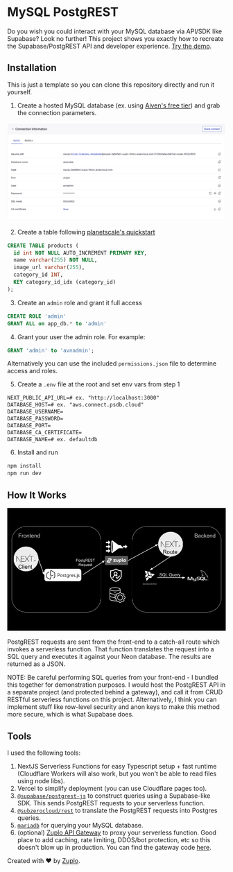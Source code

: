 # MySQL PostgREST

Do you wish you could interact with your MySQL database via API/SDK like Supabase? Look no further! This project shows you exactly how to recreate the Supabase/PostgREST API and developer experience. [Try the demo](https://mysql-postgrest.zuplopreview.net/).

## Installation

This is just a template so you can clone this repository directly and run it yourself.

1. Create a hosted MySQL database (ex. using [Aiven's free tier](https://aiven.io/pricing?product=mysql)) and grab the connection parameters.

![Aiven connection params](image.png)

2. Create a table following [planetscale's quickstart](https://planetscale.com/docs/tutorials/planetscale-quick-start-guide)

```sql
CREATE TABLE products (
  id int NOT NULL AUTO_INCREMENT PRIMARY KEY,
  name varchar(255) NOT NULL,
  image_url varchar(255),
  category_id INT,
  KEY category_id_idx (category_id)
);
```

3. Create an `admin` role and grant it full access

```sql
CREATE ROLE 'admin'
GRANT ALL on app_db.* to 'admin'
```

4. Grant your user the admin role. For example:

```sql
GRANT 'admin' to 'avnadmin';
```

Alternatively you can use the included `permissions.json` file to determine access and roles.

5. Create a `.env` file at the root and set env vars from step 1

```
NEXT_PUBLIC_API_URL=# ex. "http://localhost:3000"
DATABASE_HOST=# ex. "aws.connect.psdb.cloud"
DATABASE_USERNAME=
DATABASE_PASSWORD=
DATABASE_PORT=
DATABASE_CA_CERTIFICATE=
DATABASE_NAME=# ex. defaultdb
```

6. Install and run

```bash
npm install
npm run dev
```

## How It Works

![img](./public/diagram.png)

PostgREST requests are sent from the front-end to a catch-all route which invokes a serverless function. That function translates the request into a SQL query and executes it against your Neon database. The results are returned as a JSON.

NOTE: Be careful performing SQL queries from your front-end - I bundled this together for demonstration purposes. I would host the PostgREST API in a separate project (and protected behind a gateway), and call it from CRUD RESTful serverless functions on this project. Alternatively, I think you can implement stuff like row-level security and anon keys to make this method more secure, which is what Supabase does.

## Tools

I used the following tools:

1. NextJS Serverless Functions for easy Typescript setup + fast runtime (Cloudflare Workers will also work, but you won't be able to read files using node libs).
2. Vercel to simplify deployment (you can use Cloudflare pages too).
3. [`@supabase/postgrest-js`](https://www.npmjs.com/package/@supabase/postgrest-js) to construct queries using a Supabase-like SDK. This sends PostgREST requests to your serverless function.
4. [`@subzerocloud/rest`](https://www.npmjs.com/package/@subzerocloud/rest) to translate the PostgREST requests into Postgres queries.
5. [`mariadb`](https://www.npmjs.com/package/mariadb) for querying your MySQL database.
6. (optional) [Zuplo API Gateway](https://zuplo.com) to proxy your serverless function. Good place to add caching, rate limiting, DDOS/bot protection, etc so this doesn't blow up in production. You can find the gateway code [here](https://github.com/zuplo-samples/neon-postgrest-proxy).

Created with ❤️ by [Zuplo](https://zuplo.com).
